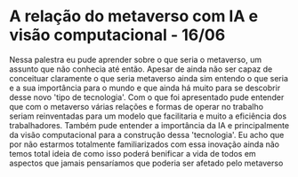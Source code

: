 # A relação do metaverso com IA e visão computacional - 16/06
Nessa palestra eu pude aprender sobre o que seria o metaverso, um assunto que não conhecia até então. Apesar de ainda não ser capaz de conceituar claramente o que seria metaverso ainda sim entendo o que seria e a sua importância para o mundo e que ainda há muito para se descobrir desse novo 'tipo de tecnologia'. Com o que foi apresentado pude entender que com o metaverso várias relações e formas de operar no trabalho seriam reinventadas para um modelo que facilitaria e muito a eficiência dos trabalhadores. Também pude entender a importância da IA e principalmente da visão computacional para a construção dessa 'tecnologia'. Eu acho que por não estarmos totalmente familiarizados com essa inovação ainda não temos total ideia de como isso poderá benificar a vida de todos em aspectos que jamais pensaríamos que poderia ser afetado pelo metaverso 